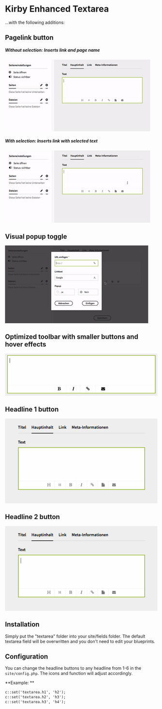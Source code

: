 # Kirby Enhanced Textarea

...with the following additions:

## Pagelink button

##### Without selection: Inserts link and page name
![Pagelink button without selection](pagelink1.gif?raw=true)

##### With selection: Inserts link with selected text
![Pagelink button with selection](pagelink2.gif?raw=true)

## Visual popup toggle

![Visual popup toggle](popup.gif?raw=true)


## Optimized toolbar with smaller buttons and hover effects

![Optimized toolbar](style.gif?raw=true)

## Headline 1 button

![Headline 1 button](h1.gif?raw=true)

## Headline 2 button

![Headline 2 button](h2.gif?raw=true)

## Installation

Simply put the "textarea" folder into your site/fields folder. The default textarea field will be overwritten and you don't need to edit your blueprints.

## Configuration

You can change the headline buttons to any headline from 1-6 in the `site/config.php`. The icons and function will adjust accordingly.

**Example: **
````
c::set('textarea.h1', 'h2');
c::set('textarea.h2', 'h3');
c::set('textarea.h3', 'h4');
````
